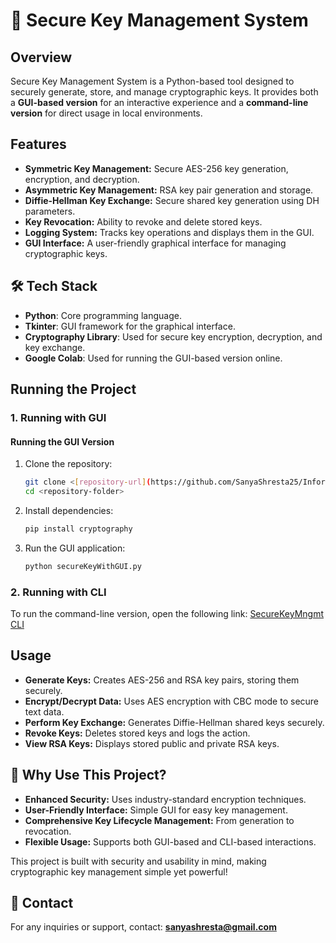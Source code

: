 # 🔐 Secure Key Management System

## Overview
Secure Key Management System is a Python-based tool designed to securely generate, store, and manage cryptographic keys. It provides both a **GUI-based version** for an interactive experience and a **command-line version** for direct usage in local environments.

## Features
- **Symmetric Key Management:** Secure AES-256 key generation, encryption, and decryption.
- **Asymmetric Key Management:** RSA key pair generation and storage.
- **Diffie-Hellman Key Exchange:** Secure shared key generation using DH parameters.
- **Key Revocation:** Ability to revoke and delete stored keys.
- **Logging System:** Tracks key operations and displays them in the GUI.
- **GUI Interface:** A user-friendly graphical interface for managing cryptographic keys.

## 🛠 Tech Stack
- **Python**: Core programming language.
- **Tkinter**: GUI framework for the graphical interface.
- **Cryptography Library**: Used for secure key encryption, decryption, and key exchange.
- **Google Colab**: Used for running the GUI-based version online.

## Running the Project

### 1. Running with GUI
#### Running the GUI Version 
1. Clone the repository:
   ```sh
   git clone <[repository-url](https://github.com/SanyaShresta25/Information-and-Network-Security>
   cd <repository-folder>
   ```
2. Install dependencies:
   ```sh
   pip install cryptography
   ```
3. Run the GUI application:
   ```sh
   python secureKeyWithGUI.py
   ```

### 2. Running with CLI
To run the command-line version, open the following link:
[SecureKeyMngmt CLI](https://colab.research.google.com/github/SanyaShresta25/Information-and-Network-Security/blob/main/TASK%202/SecureKeyMngmt.ipynb)

## Usage
- **Generate Keys:** Creates AES-256 and RSA key pairs, storing them securely.
- **Encrypt/Decrypt Data:** Uses AES encryption with CBC mode to secure text data.
- **Perform Key Exchange:** Generates Diffie-Hellman shared keys securely.
- **Revoke Keys:** Deletes stored keys and logs the action.
- **View RSA Keys:** Displays stored public and private RSA keys.

## 🚀 Why Use This Project?
- **Enhanced Security:** Uses industry-standard encryption techniques.
- **User-Friendly Interface:** Simple GUI for easy key management.
- **Comprehensive Key Lifecycle Management:** From generation to revocation.
- **Flexible Usage:** Supports both GUI-based and CLI-based interactions.

This project is built with security and usability in mind, making cryptographic key management simple yet powerful!

## 📧 Contact
For any inquiries or support, contact: **sanyashresta@gmail.com**

